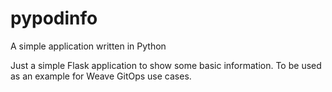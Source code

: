 # pypodinfo
A simple application written in Python

Just a simple Flask application to show some basic information. To be used as an example for Weave GitOps use cases.
